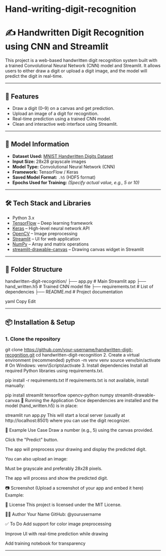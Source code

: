 # Hand-writing-digit-recognition
# ✍️ Handwritten Digit Recognition using CNN and Streamlit

This project is a web-based handwritten digit recognition system built with a trained Convolutional Neural Network (CNN) model and Streamlit. It allows users to either draw a digit or upload a digit image, and the model will predict the digit in real-time.

---

## 📌 Features

- Draw a digit (0–9) on a canvas and get prediction.
- Upload an image of a digit for recognition.
- Real-time prediction using a trained CNN model.
- Clean and interactive web interface using Streamlit.

---

## 🧠 Model Information

- **Dataset Used:** [MNIST Handwritten Digits Dataset](http://yann.lecun.com/exdb/mnist/)
- **Input Size:** 28x28 grayscale images
- **Model Type:** Convolutional Neural Network (CNN)
- **Framework:** TensorFlow / Keras
- **Saved Model Format:** `.h5` (HDF5 format)
- **Epochs Used for Training:** *(Specify actual value, e.g., 5 or 10)*

---

## 🛠️ Tech Stack and Libraries

- Python 3.x
- [TensorFlow](https://www.tensorflow.org/) – Deep learning framework
- [Keras](https://keras.io/) – High-level neural network API
- [OpenCV](https://opencv.org/) – Image preprocessing
- [Streamlit](https://streamlit.io/) – UI for web application
- [NumPy](https://numpy.org/) – Array and matrix operations
- [streamlit-drawable-canvas](https://pypi.org/project/streamlit-drawable-canvas/) – Drawing canvas widget in Streamlit

---

## 📁 Folder Structure

handwritten-digit-recognition/
├── app.py # Main Streamlit app
├── hand_written.h5 # Trained CNN model file
├── requirements.txt # List of dependencies
├── README.md # Project documentation

yaml
Copy
Edit

---

## 📦 Installation & Setup

### 1. Clone the repository


git clone https://github.com/your-username/handwritten-digit-recognition.git
cd handwritten-digit-recognition
2. Create a virtual environment (recommended)
python -m venv venv
source venv/bin/activate  # On Windows: venv\Scripts\activate
3. Install dependencies
Install all required Python libraries using requirements.txt.


pip install -r requirements.txt
If requirements.txt is not available, install manually:


pip install streamlit tensorflow opencv-python numpy streamlit-drawable-canvas
🚀 Running the Application
Once dependencies are installed and the model (hand_written.h5) is in place:


streamlit run app.py
This will start a local server (usually at http://localhost:8501) where you can use the digit recognizer.

🧪 Example Use Case
Draw a number (e.g., 5) using the canvas provided.

Click the "Predict" button.

The app will preprocess your drawing and display the predicted digit.

You can also upload an image:

Must be grayscale and preferably 28x28 pixels.

The app will process and show the predicted digit.

📷 Screenshot
(Upload a screenshot of your app and embed it here)
Example:

🔐 License
This project is licensed under the MIT License.

🙋‍♂️ Author
Your Name
GitHub: @yourusername

✅ To Do
 Add support for color image preprocessing

 Improve UI with real-time prediction while drawing

 Add training notebook for transparency

---

